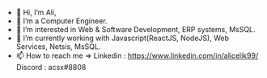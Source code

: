 - 👋 Hi, I’m Ali,
- 💞️ I’m a Computer Engineer.
- 👀 I’m interested in Web & Software Development, ERP systems, MsSQL.
- 🌱 I’m currently working with Javascript(ReactJS, NodeJS), Web Services, Netsis, MsSQL.
- 📫 How to reach me => 
  Linkedin : https://www.linkedin.com/in/alicelik99/
  Discord : acsx#8808
